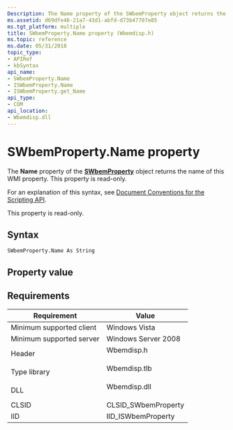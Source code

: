 ```yaml
---
Description: The Name property of the SWbemProperty object returns the name of this WMI property. This property is read-only.
ms.assetid: d69dfe46-21a7-43d1-abfd-d73b47707e85
ms.tgt_platform: multiple
title: SWbemProperty.Name property (Wbemdisp.h)
ms.topic: reference
ms.date: 05/31/2018
topic_type: 
- APIRef
- kbSyntax
api_name: 
- SWbemProperty.Name
- ISWbemProperty.Name
- ISWbemProperty.get_Name
api_type: 
- COM
api_location: 
- Wbemdisp.dll
---
```


# SWbemProperty.Name property

The **Name** property of the [**SWbemProperty**](swbemproperty.md) object returns the name of this WMI property. This property is read-only.

For an explanation of this syntax, see [Document Conventions for the Scripting API](document-conventions-for-the-scripting-api.md).

This property is read-only.

## Syntax


```VB
SWbemProperty.Name As String
```



## Property value

## Requirements



| Requirement | Value |
|-------------------------------------|-----------------------------------------------------------------------------------------|
| Minimum supported client<br/> | Windows Vista<br/>                                                                |
| Minimum supported server<br/> | Windows Server 2008<br/>                                                          |
| Header<br/>                   | <dl> <dt>Wbemdisp.h</dt> </dl>   |
| Type library<br/>             | <dl> <dt>Wbemdisp.tlb</dt> </dl> |
| DLL<br/>                      | <dl> <dt>Wbemdisp.dll</dt> </dl> |
| CLSID<br/>                    | CLSID\_SWbemProperty<br/>                                                         |
| IID<br/>                      | IID\_ISWbemProperty<br/>                                                          |



 

 





